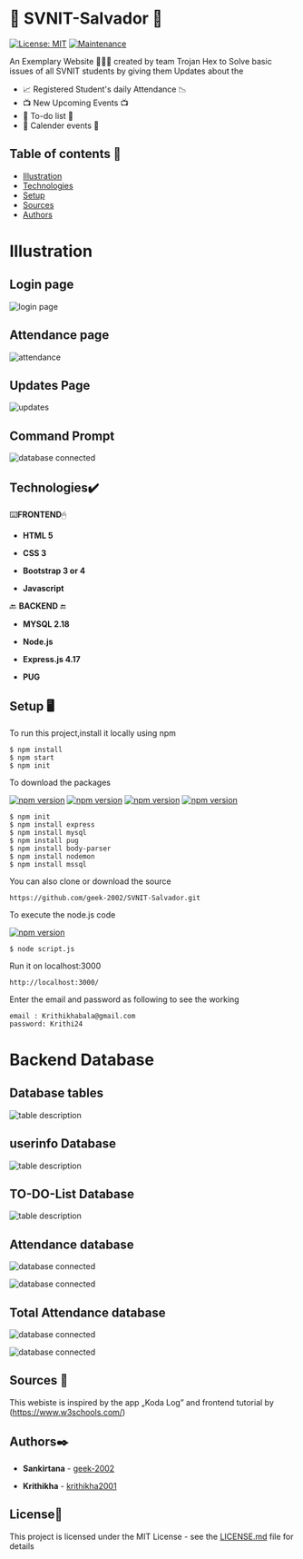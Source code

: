 #  🏫 SVNIT-Salvador 🏫 

[![License: MIT](https://img.shields.io/badge/License-MIT-yellow.svg)](https://opensource.org/licenses/MIT)
[![Maintenance](https://img.shields.io/badge/Maintained%3F-yes-green.svg)](https://GitHub.com/Naereen/StrapDown.js/graphs/commit-activity)

An Exemplary Website  👩🏻‍💻  created by team Trojan Hex to Solve basic issues of all SVNIT students by giving them Updates about the 

*  📈 Registered Student's daily Attendance 📉  
* 📺  New Upcoming Events  📺 
*  📃 To-do list 📃 
* 📅 Calender events 📅

## Table of contents 📝 
* [Illustration](#illustration)
* [Technologies](#technologies)
* [Setup](#setup)
* [Sources](#sources)
* [Authors](#authors)

# Illustration

## Login page

![login page](https://i.postimg.cc/Xv4txZPb/Capture2.jpg)

## Attendance page

![attendance](https://i.postimg.cc/jqp2v2jz/Capture5-1.jpg)

## Updates Page

![updates](https://i.postimg.cc/J0Y2c0Jv/Capture3.jpg)

## Command Prompt

![database connected](https://i.postimg.cc/NFD2TppW/Capture7.jpg)



## Technologies✔️
⌨️**FRONTEND**🖱
* **HTML 5**

* **CSS 3**

* **Bootstrap 3 or 4**

* **Javascript**

 🔙 **BACKEND** 🔚 

* **MYSQL 2.18**

* **Node.js**

* **Express.js 4.17**

* **PUG**


## Setup 🖥 

To run this project,install it locally using npm

```
$ npm install
$ npm start
$ npm init
```

To download the packages

[![npm version](https://badge.fury.io/js/express.svg)](https://badge.fury.io/js/express)
[![npm version](https://badge.fury.io/js/mysql.svg)](https://badge.fury.io/js/mysql)
[![npm version](https://badge.fury.io/js/body-parser.svg)](https://badge.fury.io/js/body-parser)
[![npm version](https://badge.fury.io/js/pug.svg)](https://badge.fury.io/js/pug)

```
$ npm init
$ npm install express
$ npm install mysql
$ npm install pug
$ npm install body-parser
$ npm install nodemon
$ npm install mssql
```

You can also clone or download the source

```
https://github.com/geek-2002/SVNIT-Salvador.git

```
To execute the node.js code

[![npm version](https://badge.fury.io/js/nodemon.svg)](https://badge.fury.io/js/nodemon)

```
$ node script.js
```

Run it on localhost:3000

```
http://localhost:3000/
```
Enter the email and password as following to see the working

```
email : Krithikhabala@gmail.com
password: Krithi24
```

# Backend Database

## Database tables

![table description](https://i.postimg.cc/8527ksGD/database.jpg)

## userinfo Database

![table description](https://i.postimg.cc/Bv8Ccmn1/Capture-2.jpg)

## TO-DO-List Database

![table description](https://i.postimg.cc/pdfGw0K5/Capture4-1.jpg)

## Attendance database 

![database connected](https://i.postimg.cc/NM9wRMbY/IMG-20200425-WA0049.jpg)

![database connected](https://i.postimg.cc/BbJGCGcH/att2.jpg)

## Total Attendance database 

![database connected](https://i.postimg.cc/MH59Jkk7/totclass2.jpg) 

![database connected](https://i.postimg.cc/prhw2XZf/titclass1-1.jpg)

## Sources 📖 
This webiste is inspired by the app  „Koda Log”
and frontend tutorial by (https://www.w3schools.com/)

## Authors✒️ 

* **Sankirtana**  - [geek-2002](https://github.com/geek-2002)

* **Krithikha**   - [krithikha2001](https://github.com/krithikha2001)


## License📄

This project is licensed under the MIT License - see the [LICENSE.md](LICENSE.md) file for details

